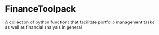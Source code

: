 # FinanceToolpack
A collection of python functions that facilitate portfolio management tasks as well as financial analysis in general 
